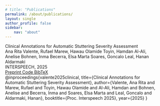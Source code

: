 ```yaml
---
# title: "Publications"
permalink: /about/publications/
layout: single
author_profile: false
sidebar: 
    nav: "about"
---
```


<!-- <div class="content-card">
  <h2>Our Publications</h2>
  <p><em>Made possible through contributions... <a href="https://forms.office.com/r/n4tvC9UY4H">contribute</a></em></p>
</div> -->

<div class="publication-item">
  <div class="publication-title">Clinical Annotations for Automatic Stuttering Severity Assessment</div>
  <div class="publication-authors">Ana Rita Valente, Rufael Marew, Hawau Olamide Toyin, Hamdan Al-Ali, Anelise Bohnen, Inma Becerra, Elsa Marta Soares, Goncalo Leal, Hanan Aldarmaki</div>
  <div class="publication-venue">INTERSPEECH, 2025</div>
  
  <div class="publication-links">
    <a href="https://arxiv.org/pdf/2506.00644">
      <i class="fas fa-file-pdf"></i> Preprint
    </a>
    <a href="https://github.com/mbzuai-nlp/CASA">
      <i class="fab fa-github"></i> Code
    </a>
    <a href="https://arxiv.org/abs/2506.00644" class="bibtex-toggle" onclick="this.nextElementSibling.style.display = (this.nextElementSibling.style.display === 'block') ? 'none' : 'block'; return false;">
      <i class="fas fa-quote-right"></i> BibTeX
    </a>
  </div>
  
  <div class="bibtex-box">
@inproceedings{valente2025clinical,
  title={Clinical Annotations for Automatic Stuttering Severity Assessment},
  author={Valente, Ana Rita and Marew, Rufael and Toyin, Hawau Olamide and Al-Ali, Hamdan and Bohnen, Anelise and Becerra, Inma and Soares, Elsa Marta and Leal, Goncalo and Aldarmaki, Hanan},
  booktitle={Proc. Interspeech 2025},
  year={2025}
}
  </div>
</div>